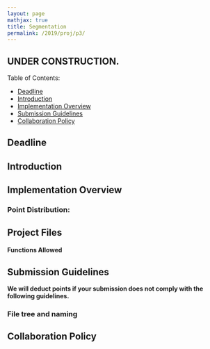 ```yaml
---
layout: page
mathjax: true
title: Segmentation
permalink: /2019/proj/p3/
---
```


## UNDER CONSTRUCTION.

Table of Contents:
- [Deadline](#due)
- [Introduction](#intro)
- [Implementation Overview](#system_overview)
- [Submission Guidelines](#sub)
- [Collaboration Policy](#coll)

<a name='due'></a>
## Deadline 

<a name='intro'></a>
## Introduction

<a name='system_overview'></a>
## Implementation Overview

### Point Distribution:

## Project Files

#### Functions Allowed 

<a name='sub'></a>
## Submission Guidelines
<b> We will deduct points if your submission does not comply with the following guidelines.</b>

### File tree and naming

<a name='coll'></a>
## Collaboration Policy
